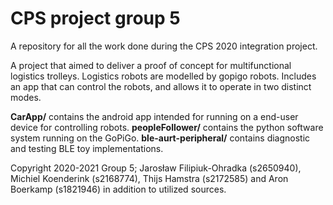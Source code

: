 # CPS project group 5
A repository for all the work done during the CPS 2020 integration project.

A project that aimed to deliver a proof of concept for multifunctional logistics trolleys. Logistics robots are modelled by gopigo robots. Includes an app that can control the robots, and allows it to operate in two distinct modes. 

**CarApp/** contains the android app intended for running on a end-user device
for controlling robots.
**peopleFollower/** contains the python software system running on the GoPiGo.
**ble-aurt-peripheral/** contains diagnostic and testing BLE toy
implementations.

Copyright 2020-2021 Group 5; Jarosław Filipiuk-Ohradka (s2650940), Michiel Koenderink (s2168774), Thijs Hamstra (s2172585) and Aron Boerkamp (s1821946) in addition to utilized sources.
